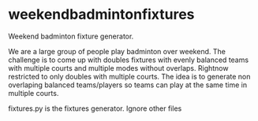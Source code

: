 # weekendbadmintonfixtures
Weekend badminton fixture generator.

We are a large group of people play badminton over weekend. The challenge is to come up with doubles fixtures with evenly balanced teams with multiple courts and multiple modes without overlaps. Rightnow restricted to only doubles with multiple courts. The idea is to generate non overlaping balanced teams/players so teams can play at the same time in multiple courts.

fixtures.py is the fixtures generator. Ignore other files
